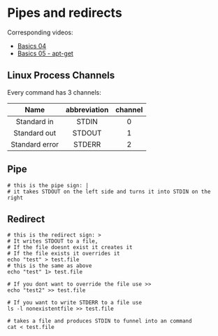 # Pipes and redirects

Corresponding videos:
- [Basics 04](https://www.youtube.com/watch?v=-Z5tCri-QlI)
- [Basics 05 - apt-get](https://www.youtube.com/watch?v=8P-Vek7Vtgg&t=535s)


## Linux Process Channels

Every command has 3 channels:

| Name | abbreviation | channel |
| :---: | :---: | :---: |
| Standard in    | STDIN  | 0 |
| Standard out   | STDOUT | 1 |´
| Standard error | STDERR | 2 |



## Pipe

```
# this is the pipe sign: |
# it takes STDOUT on the left side and turns it into STDIN on the right
```

## Redirect

```
# this is the redirect sign: >
# It writes STDOUT to a file, 
# If the file doesnt exist it creates it
# If the file exists it overrides it
echo "test" > test.file
# this is the same as above 
echo "test" 1> test.file
 
# If you dont want to override the file use >>
echo "test2" >> test.file

# If you want to write STDERR to a file use
ls -l nonexistentfile >> test.file

# takes a file and produces STDIN to funnel into an command
cat < test.file

```
